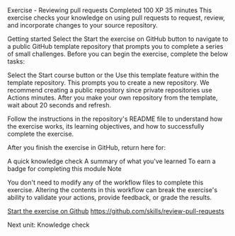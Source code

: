 Exercise - Reviewing pull requests
Completed
100 XP
35 minutes
This exercise checks your knowledge on using pull requests to request, review, and incorporate changes to your source repository.

Getting started
Select the Start the exercise on GitHub button to navigate to a public GitHub template repository that prompts you to complete a series of small challenges. Before you can begin the exercise, complete the below tasks:

Select the Start course button or the Use this template feature within the template repository. This prompts you to create a new repository. We recommend creating a public repository since private repositories use Actions minutes. After you make your own repository from the template, wait about 20 seconds and refresh.

Follow the instructions in the repository's README file to understand how the exercise works, its learning objectives, and how to successfully complete the exercise.

After you finish the exercise in GitHub, return here for:

A quick knowledge check
A summary of what you've learned
To earn a badge for completing this module
 Note

You don't need to modify any of the workflow files to complete this exercise. Altering the contents in this workflow can break the exercise's ability to validate your actions, provide feedback, or grade the results.

[Start the exercise on Github](https://github.com/skills/review-pull-requests)
https://github.com/skills/review-pull-requests

Next unit: Knowledge check
